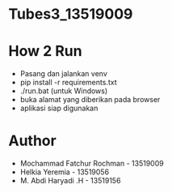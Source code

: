 # Tubes3_13519009

# How 2 Run

- Pasang dan jalankan venv
- pip install -r requirements.txt
- ./run.bat (untuk Windows)
- buka alamat yang diberikan pada browser
- aplikasi siap digunakan

# Author

- Mochammad Fatchur Rochman - 13519009
- Helkia Yeremia - 13519056
- M. Abdi Haryadi .H - 13519156
